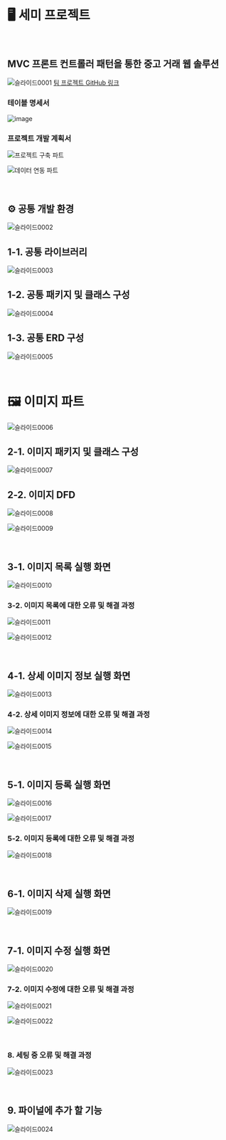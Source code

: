 # 🖥️ 세미 프로젝트 
<br/>

## MVC 프론트 컨트롤러 패턴을 통한 중고 거래 웹 솔루션
![슬라이드0001](https://github.com/shinjyun/SamImg/assets/147064251/21b841c6-cf14-490a-947a-be783a547540)
[팀 프로젝트 GitHub 링크](https://github.com/JunSuU98/samsam.git)

### 테이블 명세서
![image](https://github.com/shinjyun/SamImg/assets/147064251/2561ec9a-90e0-4876-948a-5e89866c5001)

### 프로젝트 개발 계획서
![프로젝트 구축 파트](https://github.com/shinjyun/SamImg/assets/147064251/4dfabd25-e0ac-4607-bc49-427a3a369733)

![데이터 연동 파트](https://github.com/shinjyun/SamImg/assets/147064251/08fd57f6-1dad-4891-8a27-e63ea53815c1)

<br/>

## ⚙️ 공통 개발 환경
![슬라이드0002](https://github.com/shinjyun/SamImg/assets/147064251/b86ab980-3e3b-4c1d-bf91-c1d35e52f73d)

## 1-1. 공통 라이브러리
![슬라이드0003](https://github.com/shinjyun/SamImg/assets/147064251/211ae119-2549-4c8d-8eb1-3123fc75dfd2)

## 1-2. 공통 패키지 및 클래스 구성
![슬라이드0004](https://github.com/shinjyun/SamImg/assets/147064251/d89fd287-e4c7-4d65-abb0-6df9d04e96d6)

## 1-3. 공통 ERD 구성
![슬라이드0005](https://github.com/shinjyun/SamImg/assets/147064251/aa62bacd-3bc0-400e-9e5a-ff9cccd2674f)

<br/>

# 🖼️ 이미지 파트
![슬라이드0006](https://github.com/shinjyun/SamImg/assets/147064251/42c11d6a-17f4-4b32-90f4-a59d2c51ad7d)

## 2-1. 이미지 패키지 및 클래스 구성
![슬라이드0007](https://github.com/shinjyun/SamImg/assets/147064251/35ffc9a9-3ad4-4a19-bcc3-b3f545499768)

## 2-2. 이미지 DFD
![슬라이드0008](https://github.com/shinjyun/SamImg/assets/147064251/7fadd215-ee66-42f2-8c85-f6f43b25cf10)

![슬라이드0009](https://github.com/shinjyun/SamImg/assets/147064251/27e8c848-2566-40d6-9351-86aca8136986)

<br/>

## 3-1. 이미지 목록 실행 화면
![슬라이드0010](https://github.com/shinjyun/SamImg/assets/147064251/e8a04b08-9144-4eec-9160-a4f18119c3ce)

### 3-2. 이미지 목록에 대한 오류 및 해결 과정
![슬라이드0011](https://github.com/shinjyun/SamImg/assets/147064251/80201aae-ee35-4d1c-a5a9-24d6927022d3)

![슬라이드0012](https://github.com/shinjyun/SamImg/assets/147064251/edcab0ab-d05f-4611-a174-2dfcab7d3364)

<br/>

## 4-1. 상세 이미지 정보 실행 화면
![슬라이드0013](https://github.com/shinjyun/SamImg/assets/147064251/3a357452-73a9-4901-bb66-e57b8f6a899a)

### 4-2. 상세 이미지 정보에 대한 오류 및 해결 과정
![슬라이드0014](https://github.com/shinjyun/SamImg/assets/147064251/64d82986-4204-455a-b4dd-b936b29659f4)

![슬라이드0015](https://github.com/shinjyun/SamImg/assets/147064251/ff96370f-6594-40e4-b9e4-eb52dae3e27d)

<br/>

## 5-1. 이미지 등록 실행 화면
![슬라이드0016](https://github.com/shinjyun/SamImg/assets/147064251/09fb9079-1f09-4576-bb79-e468f908cbd5)

![슬라이드0017](https://github.com/shinjyun/SamImg/assets/147064251/3f12fe20-ec25-4e52-9cb8-3aaa67139cec)

### 5-2. 이미지 등록에 대한 오류 및 해결 과정
![슬라이드0018](https://github.com/shinjyun/SamImg/assets/147064251/b40254ad-201d-4206-82bc-748f72d0e3c6)

<br/>

## 6-1. 이미지 삭제 실행 화면
![슬라이드0019](https://github.com/shinjyun/SamImg/assets/147064251/8c45bfbb-c17f-4342-bc0f-15f1860feef7)

<br/>

## 7-1. 이미지 수정 실행 화면
![슬라이드0020](https://github.com/shinjyun/SamImg/assets/147064251/17b2db1e-2c9a-4924-8bc6-124b9e35e21e)

### 7-2. 이미지 수정에 대한 오류 및 해결 과정
![슬라이드0021](https://github.com/shinjyun/SamImg/assets/147064251/f79a3b8e-f8b0-435d-8632-05b4d2b9b5c3)

![슬라이드0022](https://github.com/shinjyun/SamImg/assets/147064251/58b33d47-60b1-41a9-815e-ba7eb29f02a4)

<br/>

### 8. 세팅 중 오류 및 해결 과정
![슬라이드0023](https://github.com/shinjyun/SamImg/assets/147064251/51ab8977-9351-4d8d-b7b2-6ca26f0857f5)

<br/>

## 9. 파이널에 추가 할 기능
![슬라이드0024](https://github.com/shinjyun/SamImg/assets/147064251/36943bde-7524-4b5c-85e5-5b6831a378ce)
